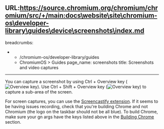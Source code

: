 URL:https://source.chromium.org/chromium/chromium/src/+/main:docs\website\site\chromium-os\developer-library\guides\device\screenshots\index.md
---
breadcrumbs:
- - /chromium-os/developer-library/guides
  - ChromiumOS > Guides
page_name: screenshots
title: Screenshots and video captures
---

You can capture a screenshot by using Ctrl + Overview key
(![Overview key](overview_key.png)). Use Ctrl + Shift + Overview key
(![Overview key](overview_key.png)) to capture a sub-area of the screen.

For screen captures, you can use the
[Screencastify extension](https://chrome.google.com/webstore/detail/screencastify-screen-vide/mmeijimgabbpbgpdklnllpncmdofkcpn?hl=en).
If it seems to be having issues recording, check that you're building Chrome and
not Chromium (the logo on the taskbar should not be all blue). To build Chrome,
make sure your gn args have the keys listed above in the
[Building Chrome](/chromium-os/developer-library/getting-started/build-chromium) section.
